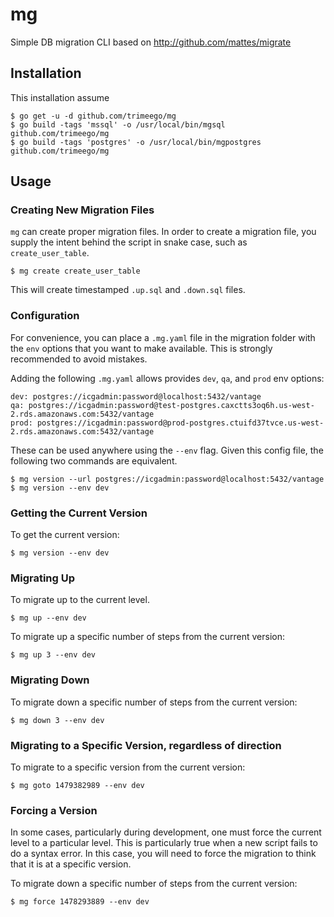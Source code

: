 # mg
Simple DB migration CLI based on http://github.com/mattes/migrate

## Installation

This installation assume

```
$ go get -u -d github.com/trimeego/mg
$ go build -tags 'mssql' -o /usr/local/bin/mgsql github.com/trimeego/mg
$ go build -tags 'postgres' -o /usr/local/bin/mgpostgres github.com/trimeego/mg
```

## Usage

### Creating New Migration Files

`mg` can create proper migration files.  In order to create a migration file, you supply the intent behind the script in snake case, such as `create_user_table`.

```
$ mg create create_user_table
```

This will create timestamped `.up.sql` and `.down.sql` files.

### Configuration

For convenience, you can place a `.mg.yaml` file in the migration folder with the `env` options that you want to make available.  This is strongly recommended to avoid mistakes.

Adding the following `.mg.yaml` allows provides `dev`, `qa`, and `prod` env options:

```
dev: postgres://icgadmin:password@localhost:5432/vantage
qa: postgres://icgadmin:password@test-postgres.caxctts3oq6h.us-west-2.rds.amazonaws.com:5432/vantage
prod: postgres://icgadmin:password@prod-postgres.ctuifd37tvce.us-west-2.rds.amazonaws.com:5432/vantage
```

These can be used anywhere using the `--env` flag.  Given this config file, the following two commands are equivalent.

```
$ mg version --url postgres://icgadmin:password@localhost:5432/vantage
$ mg version --env dev
```

### Getting the Current Version

To get the current version:

```
$ mg version --env dev
```

 
### Migrating Up

To migrate up to the current level.

```
$ mg up --env dev
```

To migrate up a specific number of steps from the current version:

```
$ mg up 3 --env dev
```


### Migrating Down

To migrate down a specific number of steps from the current version:

```
$ mg down 3 --env dev
```


### Migrating to a Specific Version, regardless of direction

To migrate to a specific version from the current version:

```
$ mg goto 1479382989 --env dev
```


### Forcing a Version

In some cases, particularly during development, one must force the current level to a particular level.  This is particularly true when a new script fails to do a syntax error.  In this case, you will need to force the migration to think that it is at a specific version.

To migrate down a specific number of steps from the current version:

```
$ mg force 1478293889 --env dev
```






